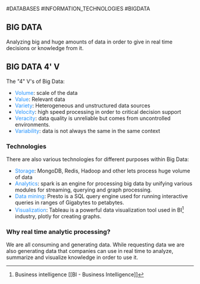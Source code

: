 #DATABASES #INFORMATION_TECHNOLOGIES #BIGDATA

## BIG DATA

Analyzing big and huge amounts of data in order to give in real time decisions or knowledge from it. 

## BIG DATA 4' V

The "4" V's of Big Data: 

* <span style="color:DodgerBlue;">Volume</span>: scale of the data
* <span style="color:DodgerBlue;">Value</span>: Relevant data
* <span style="color:DodgerBlue;">Variety</span>: Heterogeneous and unstructured data sources
* <span style="color:DodgerBlue;">Velocity</span>: high speed processing in order to critical decision support
* <span style="color:DodgerBlue;">Veracity</span>: data quality is unreliable but comes from uncontrolled environments. 
* <span style="color:DodgerBlue;">Variability</span>: data is not always the same in the same context

### Technologies

There are also various technologies for different purposes within Big Data: 

* <span style="color:DodgerBlue;">Storage</span>: MongoDB, Redis, Hadoop and other lets process huge volume of data
* <span style="color:DodgerBlue;">Analytics</span>: spark is an engine for processing big data by unifying various modules for streaming, querying and graph processing. 
* <span style="color:DodgerBlue;">Data mining</span>: Presto is a SQL query engine used for running interactive queries in ranges of Gigabytes to petabytes. 
* <span style="color:DodgerBlue;">Visualization</span>: Tableau is a powerful data visualization tool used in BI[^3] industry, plotly for creating graphs. 

### Why real time analytic processing? 

We are all consuming and generating data. 
While requesting data we are also generating data that companies can use in real time to analyze, summarize and visualize knowledge in order to use it. 

[^3]: Business intelligence [[BI - Business Intelligence]]